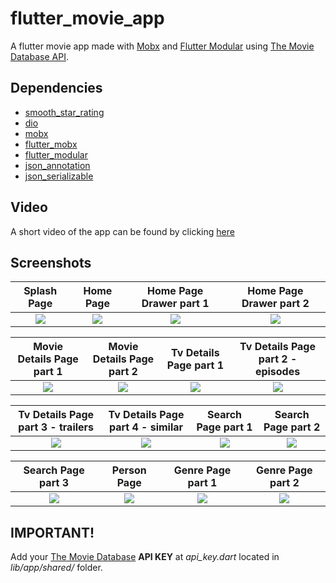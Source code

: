 # flutter_movie_app
A flutter movie app made with [Mobx](https://github.com/mobxjs/mobx.dart) and [Flutter Modular](https://github.com/Flutterando/modular) using [The Movie Database API](https://developers.themoviedb.org/3/getting-started/introduction).


## Dependencies
* [smooth_star_rating](https://pub.dev/packages/smooth_star_rating)
* [dio](https://pub.dev/packages/dio)
* [mobx](https://pub.dev/packages/mobx)
* [flutter_mobx](https://pub.dev/packages/flutter_mobx)
* [flutter_modular](https://pub.dev/packages/flutter_modular)
* [json_annotation](https://pub.dev/packages/json_annotation)
* [json_serializable](https://pub.dev/packages/json_serializable)


## Video

A short video of the app can be found by clicking [here](https://youtu.be/MSn3pyJYztk)

## Screenshots

Splash Page               |  Home Page               | Home Page Drawer part 1             |  Home Page Drawer part 2
:-------------------------:|:-------------------------:|:-------------------------:|:-------------------------:
![](https://github.com/FabioXimenes/flutter_movie_app/blob/master/screenshots/ss0.png?raw=true)|![](https://github.com/FabioXimenes/flutter_movie_app/blob/master/screenshots/ss1.png?raw=true)|![](https://github.com/FabioXimenes/flutter_movie_app/blob/master/screenshots/ss11.png?raw=true)|![](https://github.com/FabioXimenes/flutter_movie_app/blob/master/screenshots/ss12.png?raw=true)|

Movie Details Page part 1               |  Movie Details Page part 2               | Tv Details Page part 1               |  Tv Details Page part 2 - episodes
:-------------------------:|:-------------------------:|:-------------------------:|:-------------------------:
![](https://github.com/FabioXimenes/flutter_movie_app/blob/master/screenshots/ss2.png?raw=true)|![](https://github.com/FabioXimenes/flutter_movie_app/blob/master/screenshots/ss3.png?raw=true)|![](https://github.com/FabioXimenes/flutter_movie_app/blob/master/screenshots/ss4.png?raw=true)|![](https://github.com/FabioXimenes/flutter_movie_app/blob/master/screenshots/ss5.png?raw=true)|

Tv Details Page part 3 - trailers               |  Tv Details Page part 4 - similar               | Search Page part 1               |  Search Page part 2
:-------------------------:|:-------------------------:|:-------------------------:|:-------------------------:
![](https://github.com/FabioXimenes/flutter_movie_app/blob/master/screenshots/ss6.png?raw=true)|![](https://github.com/FabioXimenes/flutter_movie_app/blob/master/screenshots/ss7.png?raw=true)|![](https://github.com/FabioXimenes/flutter_movie_app/blob/master/screenshots/ss8.png?raw=true)|![](https://github.com/FabioXimenes/flutter_movie_app/blob/master/screenshots/ss9.png?raw=true)|

Search Page part 3               |  Person Page               | Genre Page part 1               | Genre Page part 2
:-------------------------:|:-------------------------:|:-------------------------:|:-------------------------:
![](https://github.com/FabioXimenes/flutter_movie_app/blob/master/screenshots/ss10.png?raw=true)|![](https://github.com/FabioXimenes/flutter_movie_app/blob/master/screenshots/ss15.png?raw=true)|![](https://github.com/FabioXimenes/flutter_movie_app/blob/master/screenshots/ss13.png?raw=true)|![](https://github.com/FabioXimenes/flutter_movie_app/blob/master/screenshots/ss14.png?raw=true)|

## IMPORTANT!
Add your [The Movie Database](https://developers.themoviedb.org/3/getting-started/introduction) **API KEY** at _api_key.dart_ located in _lib/app/shared/_ folder.
